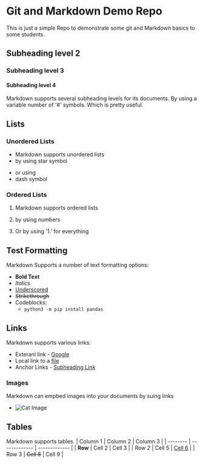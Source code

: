 # Git and Markdown Demo Repo
This is just a simple Repo to demonstrate some git and Markdown basics to some students.

## Subheading level 2
### Subheading level 3
#### Subheading level 4

Markdown supports several subheading levels for its documents. By using a variable number of '#' symbols. Which is pretty useful.

## Lists

### Unordered Lists

* Markdown supports unordered lists
* by using star symbol

- or using
- dash symbol

### Ordered Lists

1. Markdown supports ordered lists
2. by using numbers

1. Or by using '1.' for everything

## Test Formatting

Markdown Supports a number of text formatting options:
* **Bold Text**
* *Italics*
* <u>Underscored</u>
* <s>Strikethrough</s>
* Codeblocks:
  * ```python3 -m pip install pandas```

## Links
Markdown supports various links:
* Exteranl link - [Google](https://google.com)
* Local link to a [file](./dir/sample_file.py)
* Anchor Links - [Subheading Link](#subheading-level-2)

### Images
 
Markdown can empbed images into your documents by suing links
* ![Cat Image](https://i.natgeofe.com/n/548467d8-c5f1-4551-9f58-6817a8d2c45e/NationalGeographic_2572187_square.jpg)

## Tables

Markdown supports tables.
| Column 1 | Column 2      | Column 3      |
| -------- | ------------- | ------------- |
| **Row**  | Cell 2        | Cell 3        |
| *Row 2*  | Cell 5        | <u>Cell 6</u> |
| Row 3    | <s>Cell 8</s> | Cell 9        |

